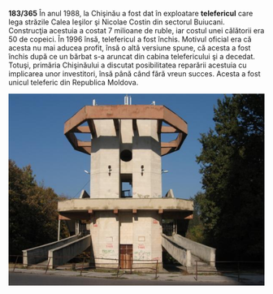 **183/365** În anul 1988, la Chişinău a fost dat în exploatare **telefericul** care lega străzile Calea Ieşilor şi Nicolae Costin din sectorul Buiucani. Construcţia acestuia a costat 7 milioane de ruble, iar costul unei călătorii era 50 de copeici. În 1996 însă, telefericul a fost închis. Motivul oficial era că acesta nu mai aducea profit, însă o altă versiune spune, că acesta a fost închis după ce un bărbat s-a aruncat din cabina telefericului şi a decedat. Totuşi, primăria Chişinăului a discutat posibilitatea reparării acestuia cu implicarea unor investitori, însă până când fără vreun succes. Acesta a fost unicul teleferic din Republica Moldova.

![Telefericul de la Chişinău](image-1.jpg)
